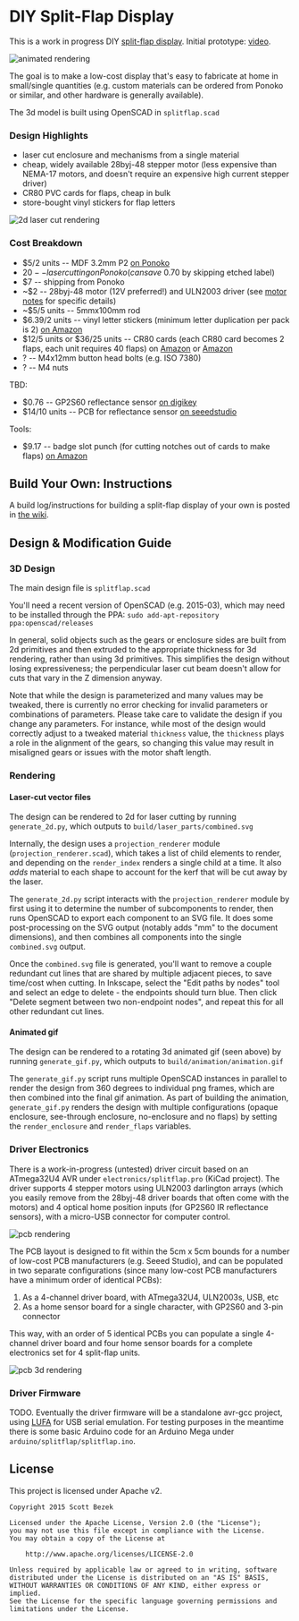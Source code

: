 # DIY Split-Flap Display

This is a work in progress DIY [split-flap display](https://en.wikipedia.org/wiki/Split-flap_display).
Initial prototype: [video](https://www.youtube.com/watch?v=wuriphgWN40).

![animated rendering](renders/animation.gif)

The goal is to make a low-cost display that's easy to fabricate at home in small/single quantities (e.g. custom materials can be ordered from Ponoko or similar, and other hardware is generally available).

The 3d model is built using OpenSCAD in `splitflap.scad`

### Design Highlights ###
* laser cut enclosure and mechanisms from a single material
* cheap, widely available 28byj-48 stepper motor (less expensive than NEMA-17 motors, and doesn't require an expensive high current stepper driver)
* CR80 PVC cards for flaps, cheap in bulk
* store-bought vinyl stickers for flap letters

![2d laser cut rendering](renders/raster.png)

### Cost Breakdown ###
* $5/2 units -- MDF 3.2mm P2 [on Ponoko](http://www.ponoko.com/make-and-sell/show-material/64-mdf-natural)
* $20 -- laser cutting on Ponoko (can save ~$0.70 by skipping etched label)
* $7 -- shipping from Ponoko
* ~$2 -- 28byj-48 motor (12V preferred!) and ULN2003 driver (see [motor notes](https://github.com/scottbez1/splitflap/wiki/Motor-info) for specific details)
* ~$5/5 units -- 5mmx100mm rod
* $6.39/2 units -- vinyl letter stickers (minimum letter duplication per pack is 2) [on Amazon](http://www.amazon.com/Duro-Decal-Permanent-Adhesive-Letters/dp/B0027601CM)
* $12/5 units or $36/25 units -- CR80 cards (each CR80 card becomes 2 flaps, each unit requires 40 flaps) on [Amazon](http://www.amazon.com/Plastic-printers-DataCard-Evolis-Magicard/dp/B007M413BC) or [Amazon](http://www.amazon.com/White-Blank-CR80-020-Graphic-Quality/dp/B007PKD6MW)
* ? -- M4x12mm button head bolts (e.g. ISO 7380)
* ? -- M4 nuts

TBD:
* $0.76 -- GP2S60 reflectance sensor [on digikey](http://www.digikey.com/product-detail/en/GP2S60B/425-2670-1-ND/1642454)
* $14/10 units -- PCB for reflectance sensor [on seeedstudio](http://www.seeedstudio.com/service/index.php?r=pcb)

Tools:
* $9.17 -- badge slot punch (for cutting notches out of cards to make flaps) [on Amazon](http://www.amazon.com/gp/product/B009YDRRB4)

## Build Your Own: Instructions ##
A build log/instructions for building a split-flap display of your own is posted in [the wiki](https://github.com/scottbez1/splitflap/wiki).

## Design & Modification Guide ##

### 3D Design ###
The main design file is `splitflap.scad`

You'll need a recent version of OpenSCAD (e.g. 2015-03), which may need to be installed through the PPA:
`sudo add-apt-repository ppa:openscad/releases`

In general, solid objects such as the gears or enclosure sides are built from 2d primitives and then extruded to the appropriate thickness for 3d rendering, rather than using 3d primitives. This simplifies the design without losing expressiveness; the perpendicular laser cut beam doesn't allow for cuts that vary in the Z dimension anyway.

Note that while the design is parameterized and many values may be tweaked, there is currently no error checking for invalid parameters or combinations of parameters. Please take care to validate the design if you change any parameters. For instance, while most of the design would correctly adjust to a tweaked material `thickness` value, the `thickness` plays a role in the alignment of the gears, so changing this value may result in misaligned gears or issues with the motor shaft length.

### Rendering ###
#### Laser-cut vector files ####
The design can be rendered to 2d for laser cutting by running `generate_2d.py`, which outputs to `build/laser_parts/combined.svg`

Internally, the design uses a `projection_renderer` module (`projection_renderer.scad`), which takes a list of child elements to render, and depending on the `render_index` renders a single child at a time. It also _adds_ material to each shape to account for the kerf that will be cut away by the laser.

The `generate_2d.py` script interacts with the `projection_renderer` module by first using it to determine the number of subcomponents to render, then runs OpenSCAD to export each component to an SVG file. It does some post-processing on the SVG output (notably adds "mm" to the document dimensions), and then combines all components into the single `combined.svg` output.

Once the `combined.svg` file is generated, you'll want to remove a couple redundant cut lines that are shared by multiple adjacent pieces, to save time/cost when cutting. In Inkscape, select the "Edit paths by nodes" tool and select an edge to delete - the endpoints should turn blue. Then click "Delete segment between two non-endpoint nodes", and repeat this for all other redundant cut lines.

#### Animated gif ####
The design can be rendered to a rotating 3d animated gif (seen above) by running `generate_gif.py`, which outputs to `build/animation/animation.gif`

The `generate_gif.py` script runs multiple OpenSCAD instances in parallel to render the design from 360 degrees to individual png frames, which are then combined into the final gif animation. As part of building the animation, `generate_gif.py` renders the design with multiple configurations (opaque enclosure, see-through enclosure, no-enclosure and no flaps) by setting the `render_enclosure` and `render_flaps` variables.

### Driver Electronics ###
There is a work-in-progress (untested) driver circuit based on an ATmega32U4 AVR under `electronics/splitflap.pro` (KiCad project). The driver supports 4 stepper motors using ULN2003 darlington arrays (which you easily remove from the 28byj-48 driver boards that often come with the motors) and 4 optical home position inputs (for GP2S60 IR reflectance sensors), with a micro-USB connector for computer control.

![pcb rendering](renders/splitflap-brd.png)

The PCB layout is designed to fit within the 5cm x 5cm bounds for a number of low-cost PCB manufacturers (e.g. Seeed Studio), and can be populated in two separate configurations (since many low-cost PCB manufacturers have a minimum order of identical PCBs):
1. As a 4-channel driver board, with ATmega32U4, ULN2003s, USB, etc
1. As a home sensor board for a single character, with GP2S60 and 3-pin connector

This way, with an order of 5 identical PCBs you can populate a single 4-channel driver board and four home sensor boards for a complete electronics set for 4 split-flap units.

![pcb 3d rendering](renders/splitflap-brd-3d.png)

### Driver Firmware ###
TODO. Eventually the driver firmware will be a standalone avr-gcc project, using [LUFA](http://www.fourwalledcubicle.com/LUFA.php) for USB serial emulation. For testing purposes in the meantime there is some basic Arduino code for an Arduino Mega under `arduino/splitflap/splitflap.ino`.

## License ##
This project is licensed under Apache v2.

    Copyright 2015 Scott Bezek
    
    Licensed under the Apache License, Version 2.0 (the "License");
    you may not use this file except in compliance with the License.
    You may obtain a copy of the License at
    
        http://www.apache.org/licenses/LICENSE-2.0
    
    Unless required by applicable law or agreed to in writing, software
    distributed under the License is distributed on an "AS IS" BASIS,
    WITHOUT WARRANTIES OR CONDITIONS OF ANY KIND, either express or implied.
    See the License for the specific language governing permissions and
    limitations under the License.

